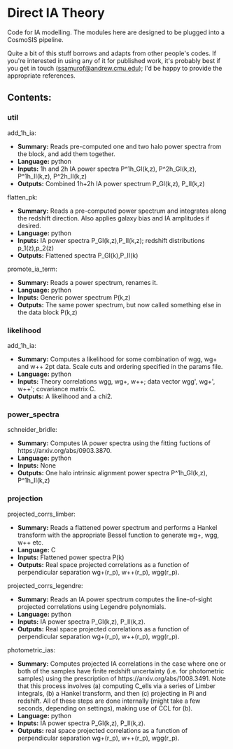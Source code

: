 # Direct IA Theory
Code for IA modelling. The modules here are designed to be plugged into a CosmoSIS pipeline.

Quite a bit of this stuff borrows and adapts from other people's codes. If you're interested in using any of it for published work, it's probably best if you get in touch (ssamurof@andrew.cmu.edu); I'd be happy to provide the appropriate references.


## Contents:

### util

add_1h_ia:
<ul>
    <li><strong>Summary:</strong> Reads pre-computed one and two halo power spectra from the block, and add them together.</li>
    <li><strong>Language:</strong> python</li>
    <li><strong>Inputs:</strong> 1h and 2h IA power spectra P^1h_GI(k,z), P^2h_GI(k,z), P^1h_II(k,z), P^2h_II(k,z)</li>
    <li><strong>Outputs:</strong> Combined 1h+2h IA power spectrum P_GI(k,z), P_II(k,z)</li>

</ul>


flatten_pk:
<ul>
    <li><strong>Summary:</strong> Reads a pre-computed power spectrum and integrates along the redshift direction. Also applies galaxy bias and IA amplitudes if desired.</li>
    <li><strong>Language:</strong> python</li>
    <li><strong>Inputs:</strong> IA power spectra P_GI(k,z),P_II(k,z); redshift distributions p_1(z),p_2(z)</li>
    <li><strong>Outputs:</strong> Flattened spectra P_GI(k),P_II(k)</li>
</ul>

promote_ia_term:
<ul>
    <li><strong>Summary:</strong> Reads a power spectrum, renames it.</li>
    <li><strong>Language:</strong> python</li>
    <li><strong>Inputs:</strong> Generic power spectrum P(k,z)</li>
    <li><strong>Outputs:</strong> The same power spectrum, but now called something else in the data block P(k,z)</li>
</ul>


### likelihood

add_1h_ia:
<ul>
    <li><strong>Summary:</strong> Computes a likelihood for some combination of wgg, wg+ and w++ 2pt data. Scale cuts and ordering specified in the params file.</li>
    <li><strong>Language:</strong> python</li>
    <li><strong>Inputs:</strong> Theory correlations wgg, wg+, w++; data vector wgg', wg+', w++'; covariance matrix C.</li>
    <li><strong>Outputs:</strong> A likelihood and a chi2.</li>
</ul>


### power_spectra

schneider_bridle:
<ul>
    <li><strong>Summary:</strong> Computes IA power spectra using the fitting fuctions of https://arxiv.org/abs/0903.3870.</li>
    <li><strong>Language:</strong> python</li>
    <li><strong>Inputs:</strong> None</li>
    <li><strong>Outputs:</strong> One halo intrinsic alignment power spectra P^1h_GI(k,z), P^1h_II(k,z) </li>
</ul>

### projection

projected_corrs_limber:
<ul>
    <li><strong>Summary:</strong> Reads a flattened power spectrum and performs a Hankel transform with the appropriate Bessel function to generate wg+, wgg, w++ etc.</li>
    <li><strong>Language:</strong> C </li>
    <li><strong>Inputs:</strong> Flattened power spectra P(k)</li>
    <li><strong>Outputs:</strong> Real space projected correlations as a function of perpendicular separation wg+(r_p), w++(r_p), wgg(r_p).</li>
</ul>

projected_corrs_legendre:
<ul>
    <li><strong>Summary:</strong> Reads an IA power spectrum computes the line-of-sight projected correlations using Legendre polynomials.</li>
    <li><strong>Language:</strong> python </li>
    <li><strong>Inputs:</strong> IA power spectra P_GI(k,z), P_II(k,z).</li>
    <li><strong>Outputs:</strong> Real space projected correlations as a function of perpendicular separation wg+(r_p), w++(r_p), wgg(r_p).</li>
</ul>

photometric_ias:
<ul>
    <li><strong>Summary:</strong> Computes projected IA correlations in the case where one or both of the samples have finite redshift uncertainty (i.e. for photometric samples) using the prescription of https://arxiv.org/abs/1008.3491. Note that this process involves (a) computing C_ells via a series of Limber integrals, (b) a Hankel transform, and then (c) projecting in Pi and redshift. All of these steps are done internally (might take a few seconds, depending on settings), making use of CCL for (b). </li>
    <li><strong>Language:</strong> python </li>
    <li><strong>Inputs:</strong> IA power spectra P_GI(k,z), P_II(k,z).</li>
    <li><strong>Outputs:</strong> real space projected correlations as a function of perpendicular separation wg+(r_p), w++(r_p), wgg(r_p).</li>
</ul>


